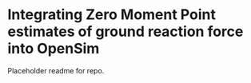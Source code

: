 # Integrating Zero Moment Point estimates of ground reaction force into OpenSim

Placeholder readme for repo.






